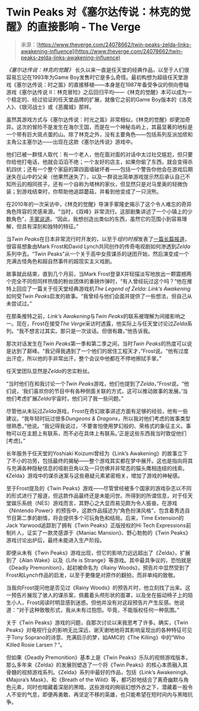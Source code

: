 <!--yml

category: 未分类

date: 2024-05-29 13:22:27

-->

# Twin Peaks 对《塞尔达传说：林克的觉醒》的直接影响 - The Verge

> 来源：[https://www.theverge.com/24078662/twin-peaks-zelda-links-awakening-influence](https://www.theverge.com/24078662/twin-peaks-zelda-links-awakening-influence)

*《塞尔达传说：林克的觉醒》* 长久以来一直是任天堂的经典作品，以至于人们很容易忘记在1993年为Game Boy发售时它是多么奇怪。最初构想为超级任天堂游戏《塞尔达传说：时之笛》的直接移植——本身是在1987年备受争议的侧向卷轴游戏《塞尔达传说 II：林克冒险》之后回归平均——《林克的觉醒》本可以成为一个稳定的、经过验证的任天堂品牌的扩展，就像它之前的Game Boy版本的《洛克人》、《银河战士》或《恶魔城》那样。

虽然其游戏方式与《塞尔达传说：时光之笛》非常相似，《林克的觉醒》却更加奇异。这次的冒险不是发生在海尔王国，而是在一个神秘岛屿上，其最显著的地标是一个带有巨大斑点蛋的山。除了林克之外，没有主要角色——包括系列反派加侬和主角公主塞尔达——出现在这款《塞尔达传说》游戏中。

他们已被一群怪人取代：有一个老人，他在面对面的对话中太过社交尴尬，但只要你给他打电话，他就会滔滔不绝；一个友好的店主，如果你偷了东西，就会变得杀机四伏；还有一个整个家庭的第四面墙破坏者——包括一个警告你他会在游戏后期迷失在山中的父亲（他果然迷失了），以及一群说出简单游戏提示然后承认自己不知所云的相同孩子。还有一个自称为塔林的家伙，但显然只是对马里奥的轻微伪装；到游戏结束时，你帮助他追踪蘑菇，并看到他变成了一只浣熊。

在2010年的一次采访中，《林克的觉醒》导演手冢隆史揭示了这个令人难忘的奇异角色阵容的灵感来源。“当时，《双峰》非常流行。这部剧集讲述了一个小镇上的少数角色”，[手冢说道](https://www.nintendo.co.uk/Iwata-Asks/Iwata-Asks-The-Legend-of-Zelda-Spirit-Tracks/Iwata-Asks-Zelda-Handheld-History-/3-Make-All-Characters-Suspicious-Types/3-Make-All-Characters-Suspicious-Types-233845.html)。“因此，我想创造出类似的东西，虽然它的范围小到容易理解，但具有深刻和独特的特征。”

当*Twin Peaks*在日本非常流行时开发的，以至于*纽约时报*发表了[一篇长篇报道](https://www.nytimes.com/1992/08/02/movies/film-export-news-twin-peaks-mania-peaks-in-japan.html)，很容易想象由Mark Frost和David Lynch共同创作的传奇电视剧如何渗透到*Zelda*系列中去。“Twin Peaks”从一个关于高中女孩谋杀的谜团开始，然后演变成一个充满古怪角色和超自然事件的超现实主义戏剧。

故事就此结束，直到几个月前，当Mark Frost登录X并轻描淡写地放出一颗震撼两个完全不同但同样热情的粉丝团体的重磅炸弹时，“有人曾经玩过这个吗？”他在推特上回应了一篇关于任天堂经典游戏机*The Legend of Zelda: Link’s Awakening*如何受*Twin Peaks*启发的故事。“我曾经与他们会面并提供了一些想法，但自己从未尝试过。”

在那条推特之前，*Link’s Awakening*与*Twin Peaks*的联系被理解为间接影响之一。现在，Frost在接受*The Verge*采访时透露，他实际上与任天堂讨论过*Zelda*系列。“我不想言过其实。那只是一次谈话。但很有趣，”他告诉我。

那次对话发生在*Twin Peaks*第一季和第二季之间，当时*Twin Peaks*的热度可以说是达到了巅峰。“我记得我遇到了一个他们的居住工程天才，”Frost说。“他有过度出汗症，所以他的手非常出汗，整个会议中他都在不停地擦拭手掌。”

任天堂团队显然是*Zelda*的忠实粉丝。

“当时他们在和我讨论一个*Twin Peaks*游戏，他们也提到了*Zelda*，”Frost说。“他们说，‘我们喜欢你的节目中有各种侧面关联的方式，这可以推动故事的发展。’当他们考虑扩展*Zelda*宇宙时，他们问了我一些问题。”

尽管他从未玩过*Zelda*游戏，Frost在奇幻故事讲述方面有足够的经验，他有一些建议。“我年轻时玩过很多*Dungeons & Dragons*，所以我对他们考虑的故事类型很熟悉，”他说。“我记得我说过，‘不要害怕使用梦幻般的、荣格式的象征主义。事物可以在主题上有联系，而不必在具体上有联系。’正是这些东西我当时敦促他们[考虑]。”

长年服务于任天堂的Yoshiaki Koizumi曾经为《Link’s Awakening》的故事立下了不小的功劳，包括最终的揭秘——整个游戏其实都在梦中展开。这也是指向将其与充满各种隐秘信息的哑剧丑角以及一只仿佛并非常态的猫头鹰相连结的线索。《Zelda》游戏中的谋杀迷案与这些悬疑元素紧密相关，增加了游戏的神秘感。

至于Frost提及的《Twin Peaks》游戏——尽管曾经被多个国家的游戏杂志以不同的形式进行了报道，但这款作品最终还是未能问世。所得到的所谓信息，对于任天堂娱乐系统（NES）游戏而言，其野心之大显而易见颇为令人振奋。在游戏《Nintendo Power》的预告中，这款作品描述为“角色扮演风格”，包含着秀选自节目第二季的剧情，将会提供多个可玩角色和结局。后来，Time Extension的Jack Yarwood追踪到了拥有《Twin Peaks》正版授权的Hi Tech Expressions前制片人，证实了一款灵感源于《Maniac Mansion》、野心勃勃的《Twin Peaks》游戏讨论出炉后，最终未能进入生产阶段。

即便从未有《Twin Peaks》游戏出现，但它的影响力远远超出了《Zelda》，扩展到了《Alan Wake》以及《Life is Strange》等游戏。其中最具争议的，恐怕就是《Deadly Premonition》，起初被命名为《Rainy Woods》，预告片中显然受到了Frost和Lynch作品的启发，以至于更像是对原作的翻拍，而非单纯的致敬。

当我向Frost提问他是否见过《Rainy Woods》的预告片时，他立刻找了出来。这一预告片展现了骇人的谋杀案，佩戴着头颅形状的面罩，以及坐在振动椅子上的陌生小人，Frost阅读时明显感到迷惑。但他并没有对这段预告片产生反感。他说道：“对于这种致敬形式，我从未有过抱怨。毕竟，不能版权任何一种氛围。”

关于《Twin Peaks》游戏的问题，自那次讨论以来我思考了许多。确实，《Twin Peaks》对电视行业的影响无比深远，谢天谢地地将其影响呈现出的各种特征可见于Tony Soprano的诗意、充满启示的梦，如AMC的《The Killing》中的“Who Killed Rosie Larsen？”。

但如果《Deadly Premonition》基本上是《Twin Peaks》乐队的视频游戏版本，那么多年来《Zelda》的发展则塑造了一个将《Twin Peaks》的核心本质融入其骨髓的视频游戏系列。《Zelda》系列中最好的作品，包括《Link’s Awakening》、《Majora’s Mask》、和《Breath of the Wild》等，都巧妙地结合了离奇幽默与角色元素，同时也暗藏着深层的黑暗。这些游戏的绚丽幻想外衣之下，潜藏着一股令人不安的气息，即便再勇敢、再坚定不移的英雄，也只能希望在短时间内与黑暗抗争。
